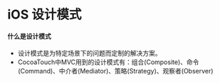 # iOS 设计模式

#### 什么是设计模式

* 设计模式是为特定场景下的问题而定制的解决方案。
* CocoaTouch中MVC用到的设计模式有：组合(Composite)、命令(Command)、中介者(Mediator)、策略(Strategy)、观察者(Observer)

